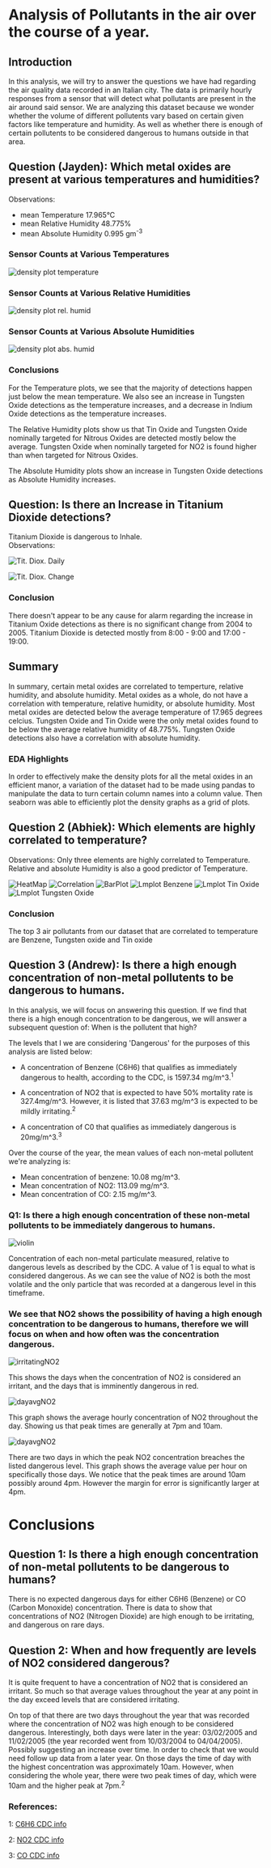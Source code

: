 # Analysis of Pollutants in the air over the course of a year.  

## Introduction

In this analysis, we will try to answer the questions we have had regarding the air quality data recorded in an Italian city. The data is primarily hourly responses from a sensor that will detect what pollutants are present in the air around said sensor. We are analyzing this dataset because we wonder whether the volume of different pollutents vary based on certain given factors like temperature and humidity. As well as whether there is enough of certain pollutents to be considered dangerous to humans outside in that area.  

## Question (Jayden): Which metal oxides are present at various temperatures and humidities?

Observations:
- mean Temperature 17.965&deg;C
- mean Relative Humidity 48.775%
- mean Absolute Humidity 0.995 gm<sup>-3</sup>

### Sensor Counts at Various Temperatures

![density plot temperature](images/Temps.png)

### Sensor Counts at Various Relative Humidities

![density plot rel. humid](images/RHs.png)

### Sensor Counts at Various Absolute Humidities

![density plot abs. humid](images/AHs.png)

### Conclusions

For the Temperature plots, we see that the majority of detections happen just below the mean temperature. 
We also see an increase in Tungsten Oxide detections as the temperature increases, 
and a decrease in Indium Oxide detections as the temperature increases.  

The Relative Humidity plots show us that Tin Oxide and Tungsten Oxide nominally targeted for Nitrous Oxides are detected mostly below the average.
 Tungsten Oxide when nominally targeted for NO2 is found higher than when targeted for Nitrous Oxides.  
 
 The Absolute Humidity plots show an increase in Tungsten Oxide detections as Absolute Humidity increases.
 
 ## Question: Is there an Increase in Titanium Dioxide detections?
 
 Titanium Dioxide is dangerous to Inhale.  
 Observations:
 
 ![Tit. Diox. Daily](images/TitaniumDioxideDetectionsDaily.png)
 
 ![Tit. Diox. Change](images/TitaniumDioxideChange.png)
 
 ### Conclusion
 
 There doesn't appear to be any cause for alarm regarding the increase in Titanium Oxide detections as there is no significant change from 2004 to 2005. Titanium Dioxide is detected mostly from 8:00 - 9:00 and 17:00 - 19:00.

## Summary

In summary, certain metal oxides are correlated to temperture, relative humidity, and absolute humidity. Metal oxides as a whole, do not have a correlation with temperature, relative humidity, or absolute humidity. Most metal oxides are detected below the average temperature of 17.965 degrees celcius. Tungsten Oxide and Tin Oxide  were the only metal oxides found to be below the average relative humidity of 48.775%. Tungsten Oxide detections also have a correlation with absolute humidity.

### EDA Highlights

In order to effectively make the density plots for all the metal oxides in an efficient manor, a variation of the dataset had to be made using pandas to manipulate the data to turn certain column names into a column value. Then seaborn was able to efficiently plot the density graphs as a grid of plots.

## Question 2 (Abhiek): Which elements are highly correlated to temperature?

Observations:
Only three elements are highly correlated to Temperature.
Relative and absolute Humidity is also a good predictor of Temperature.

![HeatMap](images/ab1.png)
![Correlation](images/ab2.png)
![BarPlot](images/ab3.png)
![Lmplot Benzene](images/ab4.png)
![Lmplot Tin Oxide](images/ab5.png)
![Lmplot Tungsten Oxide](images/ab6.png)


 ### Conclusion
 The top 3 air pollutants from our dataset that are correlated to temperature are Benzene, Tungsten oxide and Tin oxide
 
 ## Question 3 (Andrew): Is there a high enough concentration of non-metal pollutents to be dangerous to humans.
 
 In this analysis, we will focus on answering this question. If we find that there is a high enough concentration to be dangerous, we will answer a subsequent question of: When is the pollutent that high?

The levels that I we are considering 'Dangerous' for the purposes of this analysis are listed below:

- A concentration of Benzene (C6H6) that qualifies as immediately dangerous to health, according to the CDC, is 1597.34 mg/m^3.<sup>1</sup>

- A concentration of NO2 that is expected to have 50% mortality rate is 327.4mg/m^3. However, it is listed that 37.63 mg/m^3 is expected to be mildly irritating.<sup>2</sup>

- A concentration of C0 that qualifies as immediately dangerous is 20mg/m^3.<sup>3</sup>

Over the course of the year, the mean values of each non-metal pollutent we're analyzing is:  

- Mean concentration of benzene: 10.08 mg/m^3.
- Mean concentration of NO2: 113.09 mg/m^3.
- Mean concentration of CO: 2.15 mg/m^3.

### Q1: Is there a high enough concentration of these non-metal pollutents to be immediately dangerous to humans.

 ![violin](images/violin.png)

Concentration of each non-metal particulate measured, relative to dangerous levels as described by the CDC. A value of 1 is equal to what is considered dangerous. As we can see the value of NO2 is both the most volatile and the only particle that was recorded at a dangerous level in this timeframe.

### We see that NO2 shows the possibility of having a high enough concentration to be dangerous to humans, therefore we will focus on when and how often was the concentration dangerous.

 ![irritatingNO2](images/dangLineGraph.png)

 This shows the days when the concentration of NO2 is considered an irritant, and the days that is imminently dangerous in red.

 ![dayavgNO2](images/overallDay.png)

This graph shows the average hourly concentration of NO2 throughout the day. Showing us that peak times are generally at 7pm and 10am.

![dayavgNO2](images/dangDayAvg.png)

There are two days in which the peak NO2 concentration breaches the listed dangerous level. This graph shows the average value per hour on specifically those days. We notice that the peak times are around 10am possibly around 4pm. However the margin for error is significantly larger at 4pm.  

# Conclusions

## Question 1: Is there a high enough concentration of non-metal pollutents to be dangerous to humans?

 There is no expected dangerous days for either C6H6 (Benzene) or CO (Carbon Monoxide) concentration. There is data to show that concentrations of NO2 (Nitrogen Dioxide) are high enough to be irritating, and dangerous on rare days.

## Question 2: When and how frequently are levels of NO2 considered dangerous?

 It is quite frequent to have a concentration of NO2 that is considered an irritant. So much so that average values throughout the year at any point in the day exceed levels that are considered irritating.  

 On top of that there are two days throughout the year that was recorded where the concentration of NO2 was high enough to be considered dangerous. Interestingly, both days were later in the year: 03/02/2005 and 11/02/2005 (the year recorded went from 10/03/2004 to 04/04/2005). Possibly suggesting an increase over time. In order to check that we would need follow up data from a later year. On those days the time of day with the highest concentration was approximately 10am. However, when considering the whole year, there were two peak times of day, which were 10am and the higher peak at 7pm.<sup>2</sup>

### References:

1: [C6H6 CDC info](https://www.cdc.gov/niosh/idlh/71432.html)

2: [NO2 CDC info](https://www.cdc.gov/niosh/idlh/10102440.html)

3: [CO CDC info](https://www.cdc.gov/niosh/idlh/630080.html)
